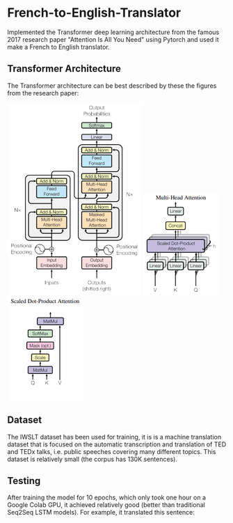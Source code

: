 # French-to-English-Translator
Implemented the Transformer deep learning architecture from the famous 2017 research paper "Attention Is All You Need" using Pytorch and used it make a French to English translator.

## Transformer Architecture
The Transformer architecture can be best described by these the figures from the research paper:

![](https://github.com/Rami97rgb/French-to-English-Translator/blob/master/images/transformer1.png)
![](https://github.com/Rami97rgb/French-to-English-Translator/blob/master/images/transformer2.png)
![](https://github.com/Rami97rgb/French-to-English-Translator/blob/master/images/transformer3.png)

## Dataset
The IWSLT dataset has been used for training, it is is a machine translation dataset that is focused on the automatic transcription and translation of TED and TEDx talks, i.e. public speeches covering many different topics. This dataset is relatively small (the corpus has 130K sentences).

## Testing
After training the model for 10 epochs, which only took one hour on a Google Colab GPU, it achieved relatively good (better than traditional Seq2Seq LSTM models). For example, it translated this sentence: 

